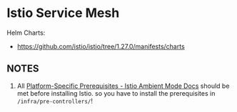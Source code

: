 # Istio Service Mesh

Helm Charts:

- https://github.com/istio/istio/tree/1.27.0/manifests/charts

## NOTES

1. All
   [Platform-Specific Prerequisites - Istio Ambient Mode Docs](https://istio.io/latest/docs/ambient/install/platform-prerequisites/)
   should be met before installing Istio. so you have to install the prerequisites in
   `/infra/pre-controllers/`!

